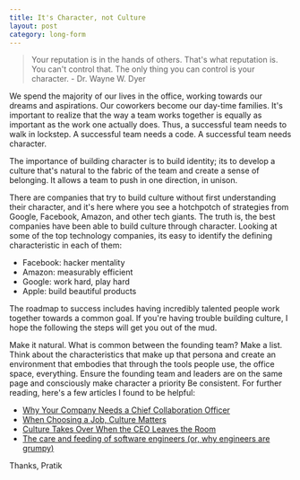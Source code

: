 ```yaml
---
title: It's Character, not Culture
layout: post
category: long-form
---
```


> Your reputation is in the hands of others. That's what reputation is. You can't control that. The only thing you can control is your character. - Dr. Wayne W. Dyer

We spend the majority of our lives in the office, working towards our dreams and aspirations. Our coworkers become our day-time families. It's important to realize that the way a team works together is equally as important as the work one actually does. Thus, a successful team needs to walk in lockstep. A successful team needs a code. A successful team needs character.

The importance of building character is to build identity; its to develop a culture that's natural to the fabric of the team and create a sense of belonging. It allows a team to  push in one direction, in unison.

There are companies that try to build culture without first understanding their character, and it's here where you see a hotchpotch of strategies from Google, Facebook, Amazon, and other tech giants. The truth is, the best companies have been able to build culture through character. Looking at some of the top technology companies, its easy to identify the defining characteristic in each of them:

* Facebook: hacker mentality
* Amazon: measurably efficient
* Google: work hard, play hard
* Apple: build beautiful products

The roadmap to success includes having incredibly talented people work together towards a common goal. If you're having trouble building culture, I hope the following the steps will get you out of the mud.

Make it natural. What is common between the founding team? Make a list.
Think about the characteristics that make up that persona and create an environment that embodies that through the tools people use, the office space, everything.
Ensure the founding team and leaders are on the same page and consciously make character a priority
Be consistent.
For further reading, here's a few articles I found to be helpful:

* [Why Your Company Needs a Chief Collaboration Officer](http://www.fastcompany.com/1836468/why-your-company-needs-a-chief-collaboration-officer?partner=weekly_10)
* [When Choosing a Job, Culture Matters](http://blogs.hbr.org/cs/2012/05/when_choosing_a_job_culture_ma.html)
* [Culture Takes Over When the CEO Leaves the Room](http://blogs.hbr.org/cs/2012/05/culture_takes_over_when_the_ce.html)
* [The care and feeding of software engineers (or, why engineers are grumpy)](http://www.nczonline.net/blog/2012/06/12/the-care-and-feeding-of-software-engineers-or-why-engineers-are-grumpy/)

Thanks,
Pratik
